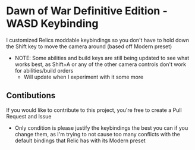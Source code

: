 # Dawn of War Definitive Edition - WASD Keybinding

I customized Relics moddable keybindings so you don't have to hold down the Shift key to move the camera around (based off Modern preset)
- NOTE: Some abilities and build keys are still being updated to see what works best, as Shift+A or any of the other camera controls don't work for abilities/build orders
  - Will update when I experiment with it some more

## Contibutions

If you would like to contribute to this project, you're free to create a Pull Request and Issue
- Only condition is please justify the keybindings the best you can if you change them, as I'm trying to not cause too many conflicts with the default bindings that Relic has with its Modern preset
